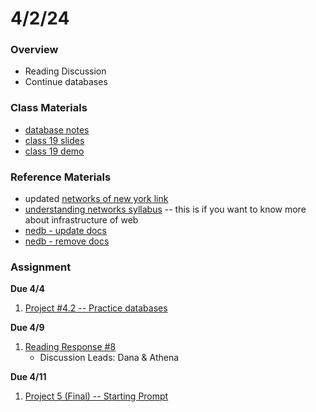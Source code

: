 # 4/2/24
### Overview  
* Reading Discussion
* Continue databases

### Class Materials
* [database notes](../notes/databases.md)
* [class 19 slides](https://docs.google.com/presentation/d/1QxCtZAvHh5VpXKMlvmjz-wteCCgH-jvKj0cycp3bKBg/edit?usp=sharing)
* [class 19 demo](../demos/class19-demo)

### Reference Materials
* updated [networks of new york link](https://web.archive.org/web/20230820001709/http://seeingnetworks.in/nyc/)
* [understanding networks syllabus](https://itp.nyu.edu/classes/undnet/reading/) -- this is if you want to know more about infrastructure of web
* [nedb - update docs](https://github.com/louischatriot/nedb?tab=readme-ov-file#updating-documents)
* [nedb - remove docs](https://github.com/louischatriot/nedb?tab=readme-ov-file#removing-documents)

### Assignment

**Due 4/4**
1. [Project #4.2 -- Practice databases](https://github.com/samheckle/networked-media-sp-24/blob/main/assignments/projects.md#due-44-42-database-practice)

**Due 4/9**
1. [Reading Response #8](https://github.com/samheckle/networked-media-sp-24/blob/main/assignments/readings.md#reading-response-7)
    * Discussion Leads: Dana & Athena

**Due 4/11**
1. [Project 5 (Final) -- Starting Prompt](https://github.com/samheckle/networked-media-sp-24/blob/main/assignments/projects.md#due-411)
